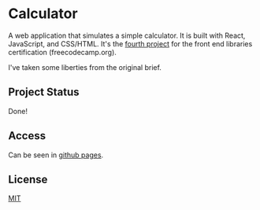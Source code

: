 # Calculator

A web application that simulates a simple calculator. It is built with React, JavaScript, and CSS/HTML. It's the [fourth project](https://www.freecodecamp.org/learn/front-end-libraries/front-end-libraries-projects/build-a-javascript-calculator) for the front end libraries certification (freecodecamp.org).

I've taken some liberties from the original brief. 


## Project Status

Done!


## Access

Can be seen in [github pages](https://neperiana.github.io/calculator/).

## License
[MIT](https://choosealicense.com/licenses/mit/)